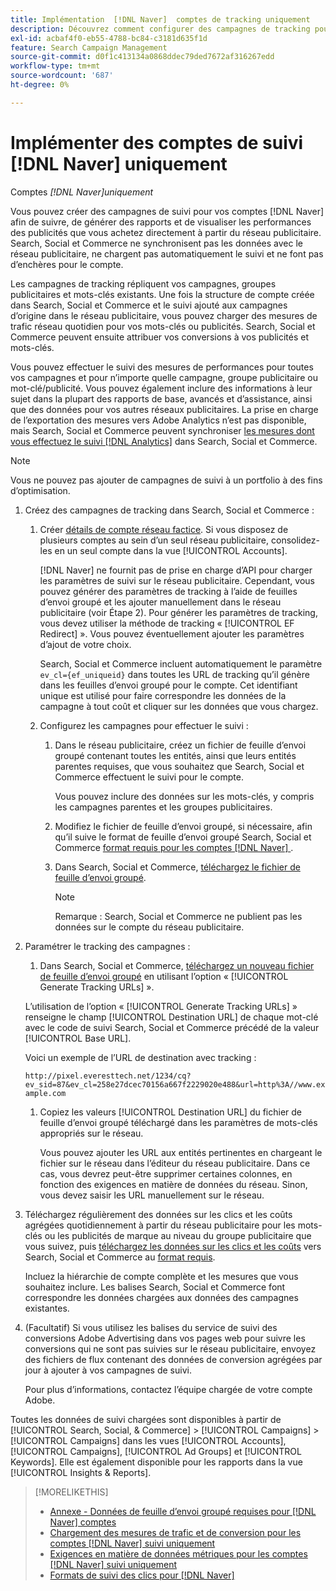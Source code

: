 ```yaml
---
title: Implémentation  [!DNL Naver]  comptes de tracking uniquement
description: Découvrez comment configurer des campagnes de tracking pour vos comptes  [!DNL Naver]  que vous puissiez suivre, générer des rapports et visualiser les performances des publicités que vous achetez directement à partir du réseau publicitaire.
exl-id: acbaf4f0-eb55-4788-bc84-c3181d635f1d
feature: Search Campaign Management
source-git-commit: d0f1c413134a0868ddec79ded7672af316267edd
workflow-type: tm+mt
source-wordcount: '687'
ht-degree: 0%

---
```


# Implémenter des comptes de suivi [!DNL Naver] uniquement

Comptes *[!DNL Naver]uniquement*

Vous pouvez créer des campagnes de suivi pour vos comptes [!DNL Naver] afin de suivre, de générer des rapports et de visualiser les performances des publicités que vous achetez directement à partir du réseau publicitaire. Search, Social et Commerce ne synchronisent pas les données avec le réseau publicitaire, ne chargent pas automatiquement le suivi et ne font pas d’enchères pour le compte.

Les campagnes de tracking répliquent vos campagnes, groupes publicitaires et mots-clés existants. Une fois la structure de compte créée dans Search, Social et Commerce et le suivi ajouté aux campagnes d’origine dans le réseau publicitaire, vous pouvez charger des mesures de trafic réseau quotidien pour vos mots-clés ou publicités. Search, Social et Commerce peuvent ensuite attribuer vos conversions à vos publicités et mots-clés.

Vous pouvez effectuer le suivi des mesures de performances pour toutes vos campagnes et pour n’importe quelle campagne, groupe publicitaire ou mot-clé/publicité. Vous pouvez également inclure des informations à leur sujet dans la plupart des rapports de base, avancés et d’assistance, ainsi que des données pour vos autres réseaux publicitaires. La prise en charge de l’exportation des mesures vers Adobe Analytics n’est pas disponible, mais Search, Social et Commerce peuvent synchroniser [les mesures dont vous effectuez le suivi [!DNL Analytics]](/help/integrations/analytics/analytics-data-in-advertising.md) dans Search, Social et Commerce.

>[!NOTE]
>
>Vous ne pouvez pas ajouter de campagnes de suivi à un portfolio à des fins d’optimisation.

1. Créez des campagnes de tracking dans Search, Social et Commerce :

   1. Créer [détails de compte réseau factice](/help/search-social-commerce/campaign-management/accounts/ad-network-account-manage.md). Si vous disposez de plusieurs comptes au sein d’un seul réseau publicitaire, consolidez-les en un seul compte dans la vue [!UICONTROL Accounts].

      [!DNL Naver] ne fournit pas de prise en charge d’API pour charger les paramètres de suivi sur le réseau publicitaire. Cependant, vous pouvez générer des paramètres de tracking à l’aide de feuilles d’envoi groupé et les ajouter manuellement dans le réseau publicitaire (voir Étape 2). Pour générer les paramètres de tracking, vous devez utiliser la méthode de tracking « [!UICONTROL EF Redirect] ». Vous pouvez éventuellement ajouter les paramètres d’ajout de votre choix.

      Search, Social et Commerce incluent automatiquement le paramètre `ev_cl={ef_uniqueid}` dans toutes les URL de tracking qu’il génère dans les feuilles d’envoi groupé pour le compte. Cet identifiant unique est utilisé pour faire correspondre les données de la campagne à tout coût et cliquer sur les données que vous chargez.

   1. Configurez les campagnes pour effectuer le suivi :

      1. Dans le réseau publicitaire, créez un fichier de feuille d’envoi groupé contenant toutes les entités, ainsi que leurs entités parentes requises, que vous souhaitez que Search, Social et Commerce effectuent le suivi pour le compte.

         Vous pouvez inclure des données sur les mots-clés, y compris les campagnes parentes et les groupes publicitaires.

      1. Modifiez le fichier de feuille d’envoi groupé, si nécessaire, afin qu’il suive le format de feuille d’envoi groupé Search, Social et Commerce [format requis pour les comptes  [!DNL Naver] ](/help/search-social-commerce/campaign-management/bulksheets/bulksheet-data-formats/bulksheet-data-naver.md).

      1. Dans Search, Social et Commerce, [téléchargez le fichier de feuille d’envoi groupé](/help/search-social-commerce/campaign-management/bulksheets/bulksheet-upload.md).

         >[!NOTE]
         >
         >Remarque : Search, Social et Commerce ne publient pas les données sur le compte du réseau publicitaire.

1. Paramétrer le tracking des campagnes :

   1. Dans Search, Social et Commerce, [téléchargez un nouveau fichier de feuille d’envoi groupé](/help/search-social-commerce/campaign-management/bulksheets/bulksheet-download.md) en utilisant l’option « [!UICONTROL Generate Tracking URLs] ».

   L’utilisation de l’option « [!UICONTROL Generate Tracking URLs] » renseigne le champ [!UICONTROL Destination URL] de chaque mot-clé avec le code de suivi Search, Social et Commerce précédé de la valeur [!UICONTROL Base URL].

   Voici un exemple de l’URL de destination avec tracking :

   ```http://pixel.everesttech.net/1234/cq?ev_sid=87&ev_cl=258e27dcec70156a667f2229020e488&url=http%3A//www.example.com```

   1. Copiez les valeurs [!UICONTROL Destination URL] du fichier de feuille d’envoi groupé téléchargé dans les paramètres de mots-clés appropriés sur le réseau.

      Vous pouvez ajouter les URL aux entités pertinentes en chargeant le fichier sur le réseau dans l’éditeur du réseau publicitaire. Dans ce cas, vous devrez peut-être supprimer certaines colonnes, en fonction des exigences en matière de données du réseau. Sinon, vous devez saisir les URL manuellement sur le réseau.

1. Téléchargez régulièrement des données sur les clics et les coûts agrégées quotidiennement à partir du réseau publicitaire pour les mots-clés ou les publicités de marque au niveau du groupe publicitaire que vous suivez, puis [téléchargez les données sur les clics et les coûts](/help/search-social-commerce/tools/metrics-upload-tracking-campaigns/naver-tracking-campaigns-upload-metrics.md) vers Search, Social et Commerce au [format requis](/help/search-social-commerce/tools/metrics-upload-tracking-campaigns/naver-tracking-campaigns-data-requirements.md).

   Incluez la hiérarchie de compte complète et les mesures que vous souhaitez inclure. Les balises Search, Social et Commerce font correspondre les données chargées aux données des campagnes existantes.

1. (Facultatif) Si vous utilisez les balises du service de suivi des conversions Adobe Advertising dans vos pages web pour suivre les conversions qui ne sont pas suivies sur le réseau publicitaire, envoyez des fichiers de flux contenant des données de conversion agrégées par jour à ajouter à vos campagnes de suivi.

   Pour plus d’informations, contactez l’équipe chargée de votre compte Adobe.

Toutes les données de suivi chargées sont disponibles à partir de [!UICONTROL Search, Social, & Commerce] > [!UICONTROL Campaigns] > [!UICONTROL Campaigns] dans les vues [!UICONTROL Accounts], [!UICONTROL Campaigns], [!UICONTROL Ad Groups] et [!UICONTROL Keywords]. Elle est également disponible pour les rapports dans la vue [!UICONTROL Insights & Reports].

>[!MORELIKETHIS]
>
>* [Annexe - Données de feuille d’envoi groupé requises pour  [!DNL Naver]  comptes](/help/search-social-commerce/campaign-management/bulksheets/bulksheet-data-formats/bulksheet-data-naver.md)
>* [Chargement des mesures de trafic et de conversion pour les comptes  [!DNL Naver]  suivi uniquement](/help/search-social-commerce/tools/metrics-upload-tracking-campaigns/naver-tracking-campaigns-upload-metrics.md)
>* [Exigences en matière de données métriques pour les comptes  [!DNL Naver]  suivi uniquement](/help/search-social-commerce/tools/metrics-upload-tracking-campaigns/naver-tracking-campaigns-data-requirements.md)
>* [Formats de suivi des clics pour  [!DNL Naver]](/help/search-social-commerce/tracking/formats-click-tracking-naver.md)
